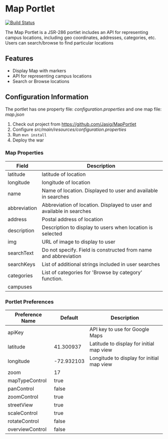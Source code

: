 # Map Portlet

[![Build Status](https://travis-ci.org/Jasig/MapPortlet.svg?branch=master)](https://travis-ci.org/Jasig/MapPortlet)

The Map Portlet is a JSR-286 portlet includes an API for representing campus locations, including geo coordinates, addresses, categories, etc. Users can search/browse to find particular locations

## Features

*   Display Map with markers
*   API for representing campus locations
*   Search or Browse locations


## Configuration Information

The portlet has one property file: *configuration.properties* and one map file: *map.json*

1.  Check out project from <https://github.com/Jasig/MapPortlet>
2.  Configure *src/main/resources/configuration.properties*
3.  Run `mvn install`
4.  Deploy the war

### Map Properties

| Field        | Description                                                            |
| ------------ | ---------------------------------------------------------------------- |
| latitude     | latitude of location                                                   |
| longitude    | longitude of location                                                  |
| name         | Name of location.  Displayed to user and available in searches         |
| abbreviation | Abbreviation of location.  Displayed to user and available in searches |
| address      | Postal address of location                                             |
| description  | Description to display to users when location is selected              |
| img          | URL of image to display to user                                        |
| searchText   | Do not specify.  Field is constructed from name and abbreviation       |
| searchKeys   | List of additional strings included in user searches                   |
| categories   | List of categories for 'Browse by category' function.                  |
| campuses     |                                                                        |

### Portlet Preferences

| Preference Name | Default    | Description                               |
| --------------- | ---------- | ----------------------------------------- |
| apiKey          |            | API key to use for Google Maps            |
| latitude        | 41.300937  | Latitude to display for initial map view  |
| longitude       | -72.932103 | Longitude to display for initial map view |
| zoom            | 17         |                                           |
| mapTypeControl  | true       |                                           |
| panControl      | false      |                                           |
| zoomControl     | true       |                                           |
| streetView      | true       |                                           |
| scaleControl    | true       |                                           |
| rotateControl   | false      |                                           |
| overviewControl | false      |                                           |
